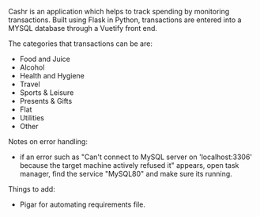 Cashr is an application which helps to track spending by monitoring transactions. Built using Flask in Python, transactions are entered into a MYSQL database through a Vuetify front end. 

The categories that transactions can be are:
- Food and Juice
- Alcohol
- Health and Hygiene
- Travel
- Sports & Leisure
- Presents & Gifts
- Flat
- Utilities
- Other

Notes on error handling:
- if an error such as "Can't connect to MySQL server on 'localhost:3306' because the target machine actively refused it" appears, open task manager, find the service "MySQL80" and make sure its running.

Things to add:
- Pigar for automating requirements file.